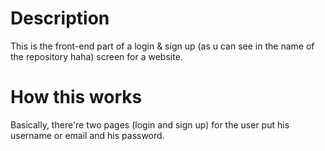 # Description
This is the front-end part of a login &amp; sign up (as u can see in the name of the repository haha) screen for a website.

# How this works
Basically, there're two pages (login and sign up) for the user put his username or email and his password.
